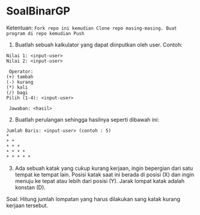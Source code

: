 # SoalBinarGP

Ketentuan: `Fork repo ini kemudian Clone repo masing-masing. Buat program di repo kemudian Push`

1) Buatlah sebuah kalkulator yang dapat diinputkan oleh user. Contoh:

```
Nilai 1: <input-user>
Nilai 2: <input-user>

 Operator:
(+) tambah
(-) kurang
(*) kali
(/) bagi
Pilih (1-4): <input-user>

 Jawaban: <hasil>
```

2) Buatlah perulangan sehingga hasilnya seperti dibawah ini:

```
Jumlah Baris: <input-user> (contoh : 5)
*
* *
* * *
* * * *
* * * * *
```

3) Ada sebuah katak yang cukup kurang kerjaan, ingin bepergian dari satu tempat ke tempat lain. Posisi katak saat ini berada di posisi (X) dan ingin menuju ke tepat atau lebih dari posisi (Y). Jarak lompat katak adalah konstan (D).

Soal: Hitung jumlah lompatan yang harus dilakukan sang katak kurang kerjaan tersebut.

